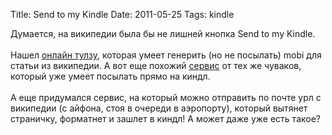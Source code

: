 Title: Send to my Kindle
Date: 2011-05-25
Tags: kindle

<div class="text">Думается, на википедии была бы не лишней кнопка Send to my Kindle.<br /><br />
Нашел <a href="http://ebookarchitects.com/kindlepedia/">онлайн тулзу</a>, которая умеет генерить (но не посылать) mobi для статьи из википедии. А вот еще похожий <a href="http://www.ereadups.com/">сервис</a> от тех же чуваков, который уже умеет посылать прямо на киндл.<br /><br />
А еще придумался сервис, на который можно отправить по почте урл с википедии (с айфона, стоя в очереди в аэропорту), который вытянет страничку, форматнет и зашлет в киндл! А может даже уже есть такое?</div>